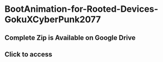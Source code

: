 # BootAnimation-for-Rooted-Devices-GokuXCyberPunk2077
## Complete Zip is Available on Google Drive
## Click to access
